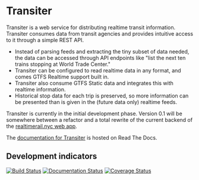
# Transiter

Transiter is a web service for distributing realtime transit information.
Transiter consumes data from transit agencies
    and provides intuitive
    access to it through a simple REST API.

 - Instead of parsing feeds and extracting the tiny subset of data needed,
    the data can be accessed through API endpoints like
    "list the next ten trains stopping at World Trade Center."
- Transiter can be configured to read realtime data in any format,
    and comes GTFS Realtime support built in.
- Transiter also consume GTFS Static data and integrates
    this with realtime information.
- Historical stop data for each trip is preserved, so more information
    can be presented than is given in the (future data only)
     realtime feeds.

Transiter is currently in the initial development phase.
Version 0.1 will be somewhere between a refactor and a total rewrite of the
current backend of the [realtimerail.nyc web app](https://www.realtimerail.nyc).

The [documentation for Transiter](https://transiter.readthedocs.io/en/latest/)
is hosted on Read The Docs.

## Development indicators

[![Build Status](https://travis-ci.org/jamespfennell/transiter.svg?branch=master)](https://travis-ci.org/jamespfennell/transiter)
[![Documentation Status](https://readthedocs.org/projects/transiter/badge/?version=latest)](https://transiter.readthedocs.io/en/latest/?badge=latest)
[![Coverage Status](https://coveralls.io/repos/github/jamespfennell/transiter/badge.svg?branch=master)](https://coveralls.io/github/jamespfennell/transiter?branch=master) 


